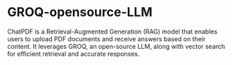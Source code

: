 # GROQ-opensource-LLM
ChatPDF is a Retrieval-Augmented Generation (RAG) model that enables users to upload PDF documents and receive answers based on their content. It leverages GROQ, an open-source LLM, along with vector search for efficient retrieval and accurate responses.
